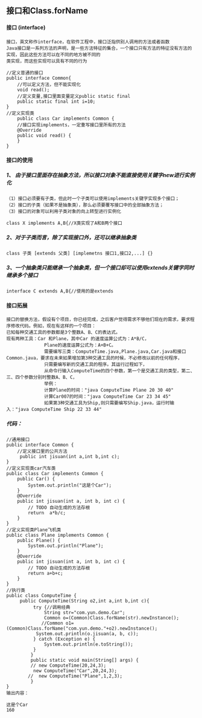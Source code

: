 ##  接口和Class.forName

#### 接口 (interface)
    接口，英文称作interface，在软件工程中，接口泛指供别人调用的方法或者函数
    Java接口是一系列方法的声明，是一些方法特征的集合，一个接口只有方法的特征没有方法的实现，因此这些方法可以在不同的地方被不同的
    类实现，而这些实现可以具有不同的行为
```
//定义普通的接口
public interface Common{
    //可以定义方法，但不能实现化
    void read();
    //定义变量,接口里面变量定义public static final
    public static final int i=10;
}
//定义实现类
    public class Car implements Common {
    //接口实现implements，一定重写接口里所有的方法
    @Override
	public void read() {
	}
}
```
#### 接口的使用
#####   1、 由于接口里面存在抽象方法，所以接口对象不能直接使用关键字new进行实例化
    （1）接口必须要有子类，但此时一个子类可以使用implements关键字实现多个接口；
    （2）接口的子类（如果不是抽象类），那么必须要覆写接口中的全部抽象方法； 
    （3）接口的对象可以利用子类对象的向上转型进行实例化
    
    
```
class X implements A,B{//X类实现了A和B两个接口
```

#####    2、对于子类而言，除了实现接口外，还可以继承抽象类 

```
class 子类 [extends 父类] [implemetns 接口1,接口2,...] {}
```
##### 3、一个抽象类只能继承一个抽象类，但一个接口却可以使用extends关键字同时继承多个接口

```
interface C extends A,B{//使用的是extends
```
#### 接口拓展
    接口的替换方法，假设有个项目，你已经完成，之后客户觉得需求不够他们现在的需求，要求程序修改代码。例如，现在有这样的一个项目：
    已知每种交通工具的参数都是3个整数A、B、C的表达式。
    现有两种工具：Car 和Plane，其中Car 的速度运算公式为：A*B/C，
                  Plane的速度运算公式为：A+B+C。
                  需要编写三类：ComputeTime.java,Plane.java,Car.java和接口Common.java，要求在未来如果增加第3种交通工具的时候，不必修改以前的任何程序，
                  只需要编写新的交通工具的程序。其运行过程如下，
                  从命令行输入ComputeTime的四个参数，第一个是交通工具的类型，第二、三、四个参数分别时整数A、B、C，
                  举例：
                  计算Plane的时间："java ComputeTime Plane 20 30 40" 
                  计算Car007的时间："java ComputeTime Car 23 34 45" 
                  如果第3种交通工具为Ship,则只需要编写Ship.java，运行时输入："java ComputeTime Ship 22 33 44" 
##### 代码：

```
//通用接口
public interface Common {
    //定义接口里的公共方法
	 public int jisuan(int a,int b,int c);
}
//定义实现类car汽车类
public class Car implements Common {
	public Car() {
		System.out.println("这是个Car");
	}
	@Override
	public int jisuan(int a, int b, int c) {
		// TODO 自动生成的方法存根
		return  a*b/c;
	}
}
//定义实现类Plane飞机类
public class Plane implements Common {
	public Plane() {
		System.out.println("Plane");
	}
	@Override
	public int jisuan(int a, int b, int c) {
		// TODO 自动生成的方法存根
		return a+b+c;
	}
}
//执行类
public class ComputeTime {
	 public ComputeTime(String o2,int a,int b,int c){
		  try {//调用经典
			  String str="com.yun.demo.Car";
			  Common o=(Common)Class.forName(str).newInstance();	
			 //Common o1=(Common)Class.forName("com.yun.demo."+o2).newInstance();	   
		   System.out.println(o.jisuan(a, b, c));   
		  } catch (Exception e) {
			  System.out.println(e.toString());
		  } 
		 }
		 public static void main(String[] args) {
		 // new ComputeTime(20,24,3);
		  new ComputeTime("Car",20,24,3);
		//  new ComputeTime("Plane",1,2,3);
		 }
}
输出内容：

这是个Car
160
```
    

    


    

